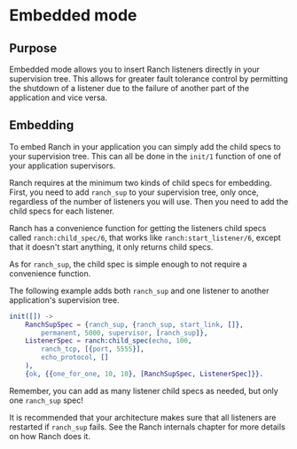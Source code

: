 Embedded mode
=============

Purpose
-------

Embedded mode allows you to insert Ranch listeners directly
in your supervision tree. This allows for greater fault tolerance
control by permitting the shutdown of a listener due to the
failure of another part of the application and vice versa.

Embedding
---------

To embed Ranch in your application you can simply add the child specs
to your supervision tree. This can all be done in the `init/1` function
of one of your application supervisors.

Ranch requires at the minimum two kinds of child specs for embedding.
First, you need to add `ranch_sup` to your supervision tree, only once,
regardless of the number of listeners you will use. Then you need to
add the child specs for each listener.

Ranch has a convenience function for getting the listeners child specs
called `ranch:child_spec/6`, that works like `ranch:start_listener/6`,
except that it doesn't start anything, it only returns child specs.

As for `ranch_sup`, the child spec is simple enough to not require a
convenience function.

The following example adds both `ranch_sup` and one listener to another
application's supervision tree.

``` erlang
init([]) ->
    RanchSupSpec = {ranch_sup, {ranch_sup, start_link, []},
        permanent, 5000, supervisor, [ranch_sup]},
    ListenerSpec = ranch:child_spec(echo, 100,
        ranch_tcp, [{port, 5555}],
        echo_protocol, []
    ),
    {ok, {{one_for_one, 10, 10}, [RanchSupSpec, ListenerSpec]}}.
```

Remember, you can add as many listener child specs as needed, but only
one `ranch_sup` spec!

It is recommended that your architecture makes sure that all listeners
are restarted if `ranch_sup` fails. See the Ranch internals chapter for
more details on how Ranch does it.
